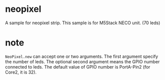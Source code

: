 # neopixel
A sample for neopixel strip.
This sample is for M5Stack NECO unit. (70 leds)



# note
`NeoPixel.new` can accept one or two arguments. The first argument specify the number of leds. The optional second argument means the GPIO number connected to leds. The default value of GPIO number is PortA-Pin2 (for Core2, it is 32).

